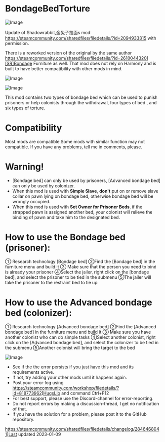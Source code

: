 # BondageBedTorture

![Image](https://i.imgur.com/buuPQel.png)

Update of Shadowrabbit,金兔子拉面s mod
https://steamcommunity.com/sharedfiles/filedetails/?id=2094933315
with permission.

There is a reworked version of the original by the same author https://steamcommunity.com/sharedfiles/filedetails/?id=2610044320][SR]Bondage Furniture as well. That mod does not rely on Harmony and is built to have better compatibility with other mods in mind.

![Image](https://i.imgur.com/pufA0kM.png)

	
![Image](https://i.imgur.com/Z4GOv8H.png)

This mod contains two types of bondage bed which can be used to punish prisoners or help colonists through the withdrawal, four types of bed , and six types of torture.

# Compatibility

Most mods are compatible.Some mods with similar function may not compatible.
If you have any problems, tell me in comments, please.

# Warning!



 -  [Bondage bed] can only be used by prisoners,  [Advanced bondage bed] can only be used by colonizer.
 - When this mod is used with **Simple Slave**, **don't** put on or remove slave collar on pawn lying on bondage bed, otherwise bondage bed will be wrongly occupied.
 - When this mod is used with **Set Owner for Prisoner Beds**, if the strapped pawn is assigned another bed, your colonist will relieve the binding of pawn and take him to the designated bed.



# How to use the Bondage bed (prisoner):

① Research technology [Bondage bed]
②Find the [Bondage bed] in the furniture menu and build it
③ Make sure that the person you need to bind is already your prisoner
④Select the jailer, right click on the [bondage bed], and select the prisoner to be tied in the submenu
⑤The jailer will take the prisoner to the restraint bed to tie up

# How to use the Advanced bondage bed (colonizer):

① Research technology [Advanced bondage bed]
②Find the [Advanced bondage bed] in the furniture menu and build it
③ Make sure you have another colonist who can do simple tasks
④Select another colonist, right click on the [Advanced bondage bed], and select the colonizer to be tied in the submenu
⑤Another colonist will bring the target to the bed

![Image](https://i.imgur.com/PwoNOj4.png)



-  See if the the error persists if you just have this mod and its requirements active.
-  If not, try adding your other mods until it happens again.
-  Post your error-log using https://steamcommunity.com/workshop/filedetails/?id=818773962]HugsLib and command Ctrl+F12
-  For best support, please use the Discord-channel for error-reporting.
-  Do not report errors by making a discussion-thread, I get no notification of that.
-  If you have the solution for a problem, please post it to the GitHub repository.


https://steamcommunity.com/sharedfiles/filedetails/changelog/2846468041]Last updated 2023-01-09
